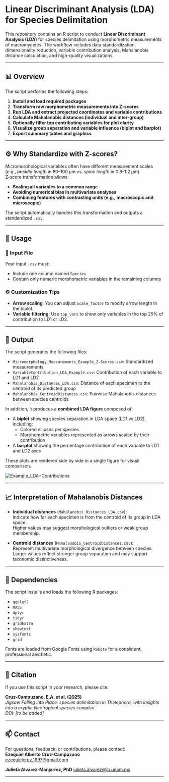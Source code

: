 # Linear Discriminant Analysis (LDA) for Species Delimitation

This repository contains an R script to conduct **Linear Discriminant Analysis (LDA)** for species delimitation using morphometric measurements of macromycetes. The workflow includes data standardization, dimensionality reduction, variable contribution analysis, Mahalanobis distance calculation, and high-quality visualizations.

---

## 📊 Overview

The script performs the following steps:

1. **Install and load required packages**
2. **Transform raw morphometric measurements into Z-scores**
3. **Run LDA and extract projected coordinates and variable contributions**
4. **Calculate Mahalanobis distances (individual and inter-group)**
5. **Optionally filter top contributing variables for plot clarity**
6. **Visualize group separation and variable influence (biplot and barplot)**
7. **Export summary tables and graphics**

---

## ⚙️ Why Standardize with Z-scores?

Micromorphological variables often have different measurement scales  
(e.g., *basidia length* in 80–100 µm vs. *spine length* in 0.8–1.2 µm).  
Z-score transformation allows:
- **Scaling all variables to a common range**
- **Avoiding numerical bias in multivariate analyses**
- **Combining features with contrasting units (e.g., macroscopic and microscopic)**

The script automatically handles this transformation and outputs a standardized `.csv`.

---

## 🔧 Usage

### 📂 Input File

Your input `.csv` must:
- Include one column named `Species`
- Contain only numeric morphometric variables in the remaining columns

### ⚙️ Customization Tips

- **Arrow scaling**: You can adjust `scale_factor` to modify arrow length in the biplot.
- **Variable filtering**: Use `top_vars` to show only variables in the top 25% of contribution to LD1 or LD2.

---

## 📂 Output

The script generates the following files:

- `Micromorphology_Measurements_Example_Z-Scores.csv`: Standardized measurements
- `VariableContribution_LDA_Example.csv`: Contribution of each variable to LD1 and LD2
- `Mahalanobis_Distances_LDA.csv`: Distance of each specimen to the centroid of its predicted group
- `Mahalanobis_CentroidDistances.csv`: Pairwise Mahalanobis distances between species centroids

In addition, it produces a **combined LDA figure** composed of:

- A **biplot** showing species separation in LDA space (LD1 vs LD2), including:
  - Colored ellipses per species
  - Morphometric variables represented as arrows scaled by their contribution
- A **barplot** showing the percentage contribution of each variable to LD1 and LD2 axes

These plots are rendered side by side in a single figure for visual comparison.

![Example_LDA+Contributions](https://github.com/user-attachments/assets/ac2091b2-7dfd-4320-848f-0002b7c17162)


---

## 📈 Interpretation of Mahalanobis Distances

- **Individual distances** (`Mahalanobis_Distances_LDA.csv`):  
  Indicate how far each specimen is from the centroid of its group in LDA space.  
  Higher values may suggest morphological outliers or weak group membership.

- **Centroid distances** (`Mahalanobis_CentroidDistances.csv`):  
  Represent multivariate morphological divergence between species.  
  Larger values reflect stronger group separation and may support taxonomic distinctiveness.

---

## 📘 Dependencies

The script installs and loads the following R packages:

- `ggplot2`
- `MASS`
- `dplyr`
- `tidyr`
- `gridExtra`
- `showtext`
- `sysfonts`
- `grid`

Fonts are loaded from Google Fonts using `Roboto` for a consistent, professional aesthetic.

---

## 🧪 Citation

If you use this script in your research, please cite:

**Cruz-Campuzano, E.A. et al. (2025)**  
*Jigsaw Falling into Place: species delimitation in Thelephora, with insights into a cryptic Neotropical species complex*  
_DOI: [to be added]_

---

## 📫 Contact

For questions, feedback, or contributions, please contact:  
**Ezequiel Alberto Cruz-Campuzano**  
ezequielcruz.1997@gmail.com

**Julieta Alvarez-Manjarrez, PhD** 
julieta.alvarez@ib.unam.mx 

---
